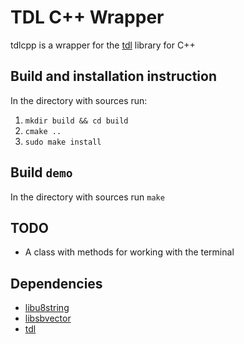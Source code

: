 # TDL C++ Wrapper
tdlcpp is a wrapper for the [tdl](https://github.com/celtrecium/tdl) library for C++

## Build and installation instruction
In the directory with sources run:
1. `mkdir build && cd build`
2. `cmake ..`
3. `sudo make install`

## Build `demo`
In the directory with sources run `make`

## TODO
* A class with methods for working with the terminal

## Dependencies
* [libu8string](https://github.com/celtrecium/libu8string)
* [libsbvector](https://github.com/celtrecium/libsbvector)
* [tdl](https://github.com/celtrecium/tdl)
